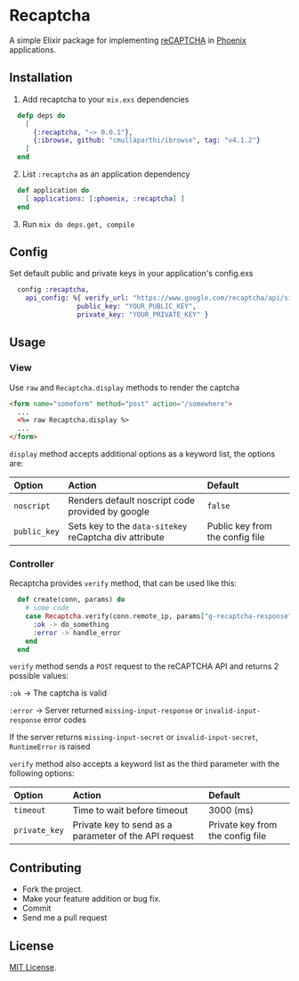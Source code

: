 # Recaptcha

A simple Elixir package for implementing [reCAPTCHA] in [Phoenix] applications.

[reCAPTCHA]: http://www.google.com/recaptcha
[Phoenix]: http://www.phoenixframework.org/

## Installation

1. Add recaptcha to your `mix.exs` dependencies

```elixir
  defp deps do
    [
      {:recaptcha, "~> 0.0.1"},
      {:ibrowse, github: "cmullaparthi/ibrowse", tag: "v4.1.2"}
    ]
  end
```

2. List `:recaptcha` as an application dependency

```elixir
  def application do
    [ applications: [:phoenix, :recaptcha] ]
  end
```

3. Run `mix do deps.get, compile`

## Config

Set default public and private keys in your application's config.exs

```elixir
  config :recaptcha,
    api_config: %{ verify_url: "https://www.google.com/recaptcha/api/siteverify",
                 public_key: "YOUR_PUBLIC_KEY",
                 private_key: "YOUR_PRIVATE_KEY" }
```

## Usage

### View

Use `raw` and `Recaptcha.display` methods to render the captcha

```html
<form name="someform" method="post" action="/somewhere">
  ...
  <%= raw Recaptcha.display %>
  ...
</form>
```

`display` method accepts additional options as a keyword list, the options are:

Option                  | Action                                                 | Default
:---------------------- | :----------------------------------------------------- | :------------------------
`noscript`              | Renders default noscript code provided by google       | `false`
`public_key`            | Sets key to the `data-sitekey` reCaptcha div attribute | Public key from the config file



### Controller

Recaptcha provides `verify` method, that can be used like this:

```elixir
  def create(conn, params) do
    # some code  
    case Recaptcha.verify(conn.remote_ip, params["g-recaptcha-response"]) do
      :ok -> do_something
      :error -> handle_error
    end
  end
```

`verify` method sends a `POST` request to the reCAPTCHA API and returns 2 possible values:

`:ok` -> The captcha is valid

`:error` -> Server returned `missing-input-response` or `invalid-input-response` error codes

If the server returns `missing-input-secret` or `invalid-input-secret`, `RuntimeError` is raised


`verify` method also accepts a keyword list as the third parameter with the following options:

Option                  | Action                                                 | Default
:---------------------- | :----------------------------------------------------- | :------------------------
`timeout`               | Time to wait before timeout                            | 3000 (ms)
`private_key`           | Private key to send as a parameter of the API request  | Private key from the config file

## Contributing

* Fork the project.
* Make your feature addition or bug fix.
* Commit
* Send me a pull request

## License

[MIT License](http://www.opensource.org/licenses/MIT).
